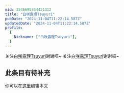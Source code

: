 ```yaml
---
mid: 3546695864421312
title: "白咲露理Tsuyuri"
pubDate: "2024-11-04T11:22:14.587Z"
updatedDate: "2024-11-04T11:22:14.587Z"
profile:
  {
    Nickname: ["白咲露理Tsuyuri"],
  }
---
```


关注[白咲露理Tsuyuri](https://space.bilibili.com/3546695864421312)谢谢喵~ 关注[白咲露理Tsuyuri](https://space.bilibili.com/3546695864421312)谢谢喵~

## 此条目有待补充
你可以在[这里](https://github.com/Yuhanawa/VTuber.ICU-Content/edit/master/v/白咲露理Tsuyuri/index.md)编辑本文
